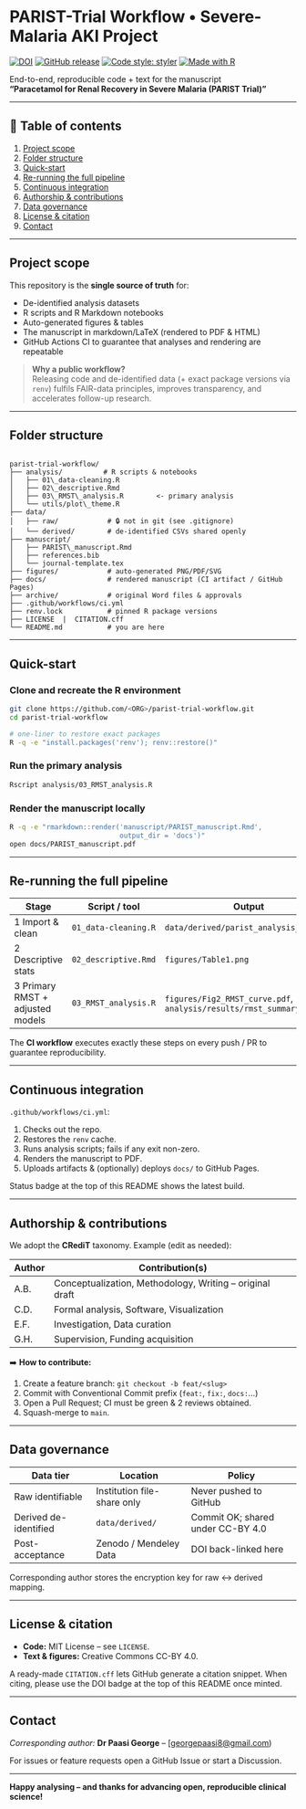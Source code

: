 # PARIST-Trial Workflow • Severe-Malaria AKI Project
<!-- Badges -->
[![DOI](https://zenodo.org/badge/DOI/10.5281/zenodo.15689409.svg)](https://doi.org/10.5281/zenodo.15689409)
[![GitHub release](https://img.shields.io/github/v/release/gpaasi/paracetamol-for-AKI-PARIST-trial-work-flow?include_prereleases&sort=semver)](https://github.com/gpaasi/paracetamol-for-AKI-PARIST-trial-work-flow/releases)
[![Code style: styler](https://img.shields.io/badge/code%20style-styler-blueviolet.svg)](https://github.com/r-lib/styler)
[![Made with R](https://img.shields.io/badge/Made%20with-R-1f425f.svg)](https://www.r-project.org/)


End-to-end, reproducible code + text for the manuscript  
**“Paracetamol for Renal Recovery in Severe Malaria (PARIST Trial)”**

---

## 📑 Table of contents
1. [Project scope](#project-scope)  
2. [Folder structure](#folder-structure)  
3. [Quick-start](#quick-start)  
4. [Re-running the full pipeline](#pipeline)  
5. [Continuous integration](#ci)  
6. [Authorship & contributions](#contributions)  
7. [Data governance](#data-governance)  
8. [License & citation](#license--citation)  
9. [Contact](#contact)

---

## Project scope
This repository is the **single source of truth** for:

* De-identified analysis datasets  
* R scripts and R Markdown notebooks  
* Auto-generated figures & tables  
* The manuscript in markdown/LaTeX (rendered to PDF & HTML)  
* GitHub Actions CI to guarantee that analyses and rendering are repeatable

> **Why a public workflow?**  
> Releasing code and de-identified data (+ exact package versions via `renv`) fulfils FAIR-data principles, improves transparency, and accelerates follow-up research.

---

## Folder structure
```

parist-trial-workflow/
├── analysis/          # R scripts & notebooks
│   ├── 01\_data-cleaning.R
│   ├── 02\_descriptive.Rmd
│   ├── 03\_RMST\_analysis.R        <- primary analysis
│   └── utils/plot\_theme.R
├── data/
│   ├── raw/            # 🔒 not in git (see .gitignore)
│   └── derived/        # de-identified CSVs shared openly
├── manuscript/
│   ├── PARIST\_manuscript.Rmd
│   ├── references.bib
│   └── journal-template.tex
├── figures/            # auto-generated PNG/PDF/SVG
├── docs/               # rendered manuscript (CI artifact / GitHub Pages)
├── archive/            # original Word files & approvals
├── .github/workflows/ci.yml
├── renv.lock           # pinned R package versions
├── LICENSE  |  CITATION.cff
└── README.md           # you are here

````

---

## Quick-start
### Clone and recreate the R environment
```bash
git clone https://github.com/<ORG>/parist-trial-workflow.git
cd parist-trial-workflow

# one-liner to restore exact packages
R -q -e "install.packages('renv'); renv::restore()"
````

### Run the primary analysis

```bash
Rscript analysis/03_RMST_analysis.R
```

### Render the manuscript locally

```bash
R -q -e "rmarkdown::render('manuscript/PARIST_manuscript.Rmd',
                           output_dir = 'docs')"
open docs/PARIST_manuscript.pdf
```

---

<a name="pipeline"></a>

## Re-running the full pipeline

| Stage                             | Script / tool         | Output                                                             |
| --------------------------------- | --------------------- | ------------------------------------------------------------------ |
| 1  Import & clean                 | `01_data-cleaning.R`  | `data/derived/parist_analysis_set.csv`                             |
| 2  Descriptive stats              | `02_descriptive.Rmd`  | `figures/Table1.png`                                               |
| 3  Primary RMST + adjusted models | `03_RMST_analysis.R`  | `figures/Fig2_RMST_curve.pdf`, `analysis/results/rmst_summary.csv` |

The **CI workflow** executes exactly these steps on every push / PR to guarantee reproducibility.

---

<a name="ci"></a>

## Continuous integration

`.github/workflows/ci.yml`:

1. Checks out the repo.
2. Restores the `renv` cache.
3. Runs analysis scripts; fails if any exit non-zero.
4. Renders the manuscript to PDF.
5. Uploads artifacts & (optionally) deploys `docs/` to GitHub Pages.

Status badge at the top of this README shows the latest build.

---

<a name="contributions"></a>

## Authorship & contributions

We adopt the **CRediT** taxonomy.
Example (edit as needed):

| Author | Contribution(s)                                          |
| ------ | -------------------------------------------------------- |
| A.B.   | Conceptualization, Methodology, Writing – original draft |
| C.D.   | Formal analysis, Software, Visualization                 |
| E.F.   | Investigation, Data curation                             |
| G.H.   | Supervision, Funding acquisition                         |

➡️ **How to contribute:**

1. Create a feature branch: `git checkout -b feat/<slug>`
2. Commit with Conventional Commit prefix (`feat:`, `fix:`, `docs:`…)
3. Open a Pull Request; CI must be green & 2 reviews obtained.
4. Squash-merge to `main`.

---

<a name="data-governance"></a>

## Data governance

| Data tier             | Location                    | Policy                            |
| --------------------- | --------------------------- | --------------------------------- |
| Raw identifiable      | Institution file-share only | Never pushed to GitHub            |
| Derived de-identified | `data/derived/`             | Commit OK; shared under CC-BY 4.0 |
| Post-acceptance       | Zenodo / Mendeley Data      | DOI back-linked here              |

Corresponding author stores the encryption key for raw ↔︎ derived mapping.

---

<a name="license--citation"></a>

## License & citation

* **Code:** MIT License – see `LICENSE`.
* **Text & figures:** Creative Commons CC-BY 4.0.

A ready-made `CITATION.cff` lets GitHub generate a citation snippet.
When citing, please use the DOI badge at the top of this README once minted.

---

<a name="contact"></a>

## Contact

*Corresponding author:*
**Dr Paasi George** – [georgepaasi8@gmail.com)

For issues or feature requests open a GitHub Issue or start a Discussion.

---

**Happy analysing – and thanks for advancing open, reproducible clinical science!**


```
